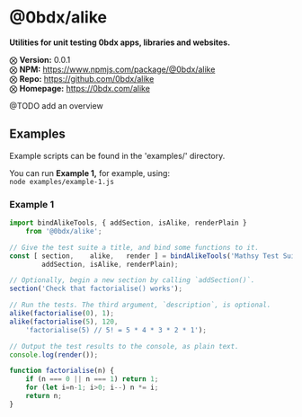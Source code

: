 # @0bdx/alike

__Utilities for unit testing 0bdx apps, libraries and websites.__

⨂ __Version:__ 0.0.1  
⨂ __NPM:__ <https://www.npmjs.com/package/@0bdx/alike>  
⨂ __Repo:__ <https://github.com/0bdx/alike>  
⨂ __Homepage:__ <https://0bdx.com/alike>

@TODO add an overview

## Examples

Example scripts can be found in the 'examples/' directory.

You can run __Example 1,__ for example, using:  
`node examples/example-1.js`

### Example 1

```js
import bindAlikeTools, { addSection, isAlike, renderPlain }
    from '@0bdx/alike';

// Give the test suite a title, and bind some functions to it.
const [ section,    alike,   render ] = bindAlikeTools('Mathsy Test Suite',
        addSection, isAlike, renderPlain);

// Optionally, begin a new section by calling `addSection()`.
section('Check that factorialise() works');

// Run the tests. The third argument, `description`, is optional.
alike(factorialise(0), 1);
alike(factorialise(5), 120,
    'factorialise(5) // 5! = 5 * 4 * 3 * 2 * 1');

// Output the test results to the console, as plain text.
console.log(render());

function factorialise(n) {
    if (n === 0 || n === 1) return 1;
    for (let i=n-1; i>0; i--) n *= i;
    return n;
}
```
